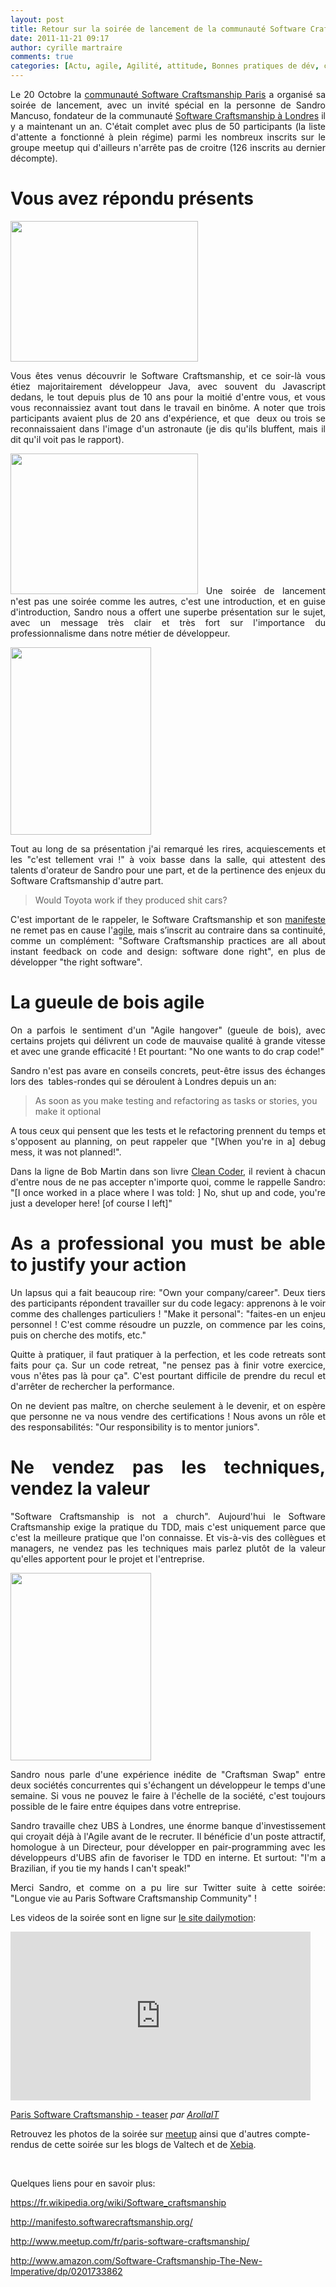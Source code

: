 ```yaml
---
layout: post
title: Retour sur la soirée de lancement de la communauté Software Craftsmanship Paris
date: 2011-11-21 09:17
author: cyrille martraire
comments: true
categories: [Actu, agile, Agilité, attitude, Bonnes pratiques de dév, clean coder, code, craftsmanship, Evénements, event, kickoff, manifesto, pro, professional, Programmation, programming, refactoring, software, TDD]
---
```

<p style="text-align: justify;">Le 20 Octobre la <a href="http://www.meetup.com/paris-software-craftsmanship/events/39725012/" target="_blank">communauté Software Craftsmanship Paris</a> a organisé sa soirée de lancement, avec un invité spécial en la personne de Sandro Mancuso, fondateur de la communauté <a href="http://www.meetup.com/london-software-craftsmanship" target="_blank">Software Craftsmanship à Londres</a> il y a maintenant un an. C'était complet avec plus de 50 participants (la liste d'attente a fonctionné à plein régime) parmi les nombreux inscrits sur le groupe meetup qui d'ailleurs n'arrête pas de croitre (126 inscrits au dernier décompte).</p>

<h1 style="text-align: justify;">Vous avez répondu présents</h1>

<p style="text-align: justify;"><a href="http://www.arolla.fr/blog/wp-content/uploads/2011/11/swcraftparis08.jpg"><img class="alignnone size-medium wp-image-156" title="swcraftparis08" src="http://www.arolla.fr/blog/wp-content/uploads/2011/11/swcraftparis08-300x225.jpg" alt="" width="300" height="225" /></a></p>

<p style="text-align: justify;">Vous êtes venus découvrir le Software Craftsmanship, et ce soir-là vous étiez majoritairement développeur Java, avec souvent du Javascript dedans, le tout depuis plus de 10 ans pour la moitié d'entre vous, et vous vous reconnaissiez avant tout dans le travail en binôme. A noter que trois participants avaient plus de 20 ans d'expérience, et que  deux ou trois se reconnaissaient dans l'image d'un astronaute (je dis qu'ils bluffent, mais il dit qu'il voit pas le rapport).</p>

<p style="text-align: justify;"><a href="http://www.arolla.fr/blog/wp-content/uploads/2011/11/swcraftparis12.jpg"><img class="alignnone size-medium wp-image-157" title="swcraftparis12" src="http://www.arolla.fr/blog/wp-content/uploads/2011/11/swcraftparis12-300x225.jpg" alt="" width="300" height="225" /></a>
Une soirée de lancement n'est pas une soirée comme les autres, c'est une introduction, et en guise d'introduction, Sandro nous a offert une superbe présentation sur le sujet, avec un message très clair et très fort sur l'importance du professionnalisme dans notre métier de développeur.</p>

<p style="text-align: justify;"><a href="http://www.arolla.fr/blog/wp-content/uploads/2011/11/swcraftparis19.jpg"><img class="alignnone size-medium wp-image-158" title="swcraftparis19" src="http://www.arolla.fr/blog/wp-content/uploads/2011/11/swcraftparis19-225x300.jpg" alt="" width="225" height="300" /></a></p>

<p style="text-align: justify;">Tout au long de sa présentation j'ai remarqué les rires, acquiescements et les "c'est tellement vrai !" à voix basse dans la salle, qui attestent des talents d'orateur de Sandro pour une part, et de la pertinence des enjeux du Software Craftsmanship d'autre part.</p>

<blockquote>Would Toyota work if they produced shit cars?</blockquote>

<p style="text-align: justify;">C'est important de le rappeler, le Software Craftsmanship et son <a href="http://manifesto.softwarecraftsmanship.org/" target="_blank">manifeste</a> ne remet pas en cause l'<a href="http://agilemanifesto.org/" target="_blank">agile</a>, mais s’inscrit au contraire dans sa continuité, comme un complément: "Software Craftsmanship practices are all about instant feedback on code and design: software done right", en plus de développer "the right software".</p>

<h1 style="text-align: justify;">La gueule de bois agile</h1>

<p style="text-align: justify;">On a parfois le sentiment d'un "Agile hangover" (gueule de bois), avec certains projets qui délivrent un code de mauvaise qualité à grande vitesse et avec une grande efficacité ! Et pourtant: "No one wants to do crap code!"</p>

<p style="text-align: justify;">Sandro n'est pas avare en conseils concrets, peut-être issus des échanges lors des  tables-rondes qui se déroulent à Londres depuis un an:</p>

<blockquote>As soon as you make testing and refactoring as tasks or stories, you make it optional</blockquote>

<p style="text-align: justify;">A tous ceux qui pensent que les tests et le refactoring prennent du temps et s'opposent au planning, on peut rappeler que "[When you're in a] debug mess, it was not planned!".</p>

<p style="text-align: justify;">Dans la ligne de Bob Martin dans son livre <a href="http://www.amazon.fr/Clean-Coder-Conduct-Professional-Programmers/dp/0137081073">Clean Coder</a>, il revient à chacun d'entre nous de ne pas accepter n'importe quoi, comme le rappelle Sandro: "[I once worked in a place where I was told: ] No, shut up and code, you're just a developer here! [of course I left]"</p>

<h1 style="text-align: justify;">As a professional you must be able to justify your action</h1>

<p style="text-align: justify;">Un lapsus qui a fait beaucoup rire: "Own your company/career". Deux tiers des participants répondent travailler sur du code legacy: apprenons à le voir comme des challenges particuliers ! "Make it personal": "faites-en un enjeu personnel ! C'est comme résoudre un puzzle, on commence par les coins, puis on cherche des motifs, etc."</p>

<p style="text-align: justify;">Quitte à pratiquer, il faut pratiquer à la perfection, et les code retreats sont faits pour ça. Sur un code retreat, "ne pensez pas à finir votre exercice, vous n'êtes pas là pour ça". C'est pourtant difficile de prendre du recul et d'arrêter de rechercher la performance.</p>

<p style="text-align: justify;">On ne devient pas maître, on cherche seulement à le devenir, et on espère que personne ne va nous vendre des certifications ! Nous avons un rôle et des responsabilités: "Our responsibility is to mentor juniors".</p>

<h1 style="text-align: justify;">Ne vendez pas les techniques, vendez la valeur</h1>

<p style="text-align: justify;">"Software Craftsmanship is not a church". Aujourd'hui le Software Craftsmanship exige la pratique du TDD, mais c'est uniquement parce que c'est la meilleure pratique que l'on connaisse. Et vis-à-vis des collègues et managers, ne vendez pas les techniques mais parlez plutôt de la valeur qu'elles apportent pour le projet et l'entreprise.</p>

<p style="text-align: justify;"><a href="http://www.arolla.fr/blog/wp-content/uploads/2011/11/swcraftparis03.jpg"><img class="alignnone size-medium wp-image-159" title="swcraftparis03" src="http://www.arolla.fr/blog/wp-content/uploads/2011/11/swcraftparis03-225x300.jpg" alt="" width="225" height="300" /></a></p>

<p style="text-align: justify;">Sandro nous parle d'une expérience inédite de "Craftsman Swap" entre deux sociétés concurrentes qui s'échangent un développeur le temps d'une semaine. Si vous ne pouvez le faire à l'échelle de la société, c'est toujours possible de le faire entre équipes dans votre entreprise.</p>

<p style="text-align: justify;">Sandro travaille chez UBS à Londres, une énorme banque d'investissement qui croyait déjà à l'Agile avant de le recruter. Il bénéficie d'un poste attractif, homologue à un Directeur, pour développer en pair-programming avec les développeurs d'UBS afin de favoriser le TDD en interne. Et surtout: "I'm a Brazilian, if you tie my hands I can't speak!"</p>

<p style="text-align: justify;">Merci Sandro, et comme on a pu lire sur Twitter suite à cette soirée: "Longue vie au Paris Software Craftsmanship Community" !</p>

<p style="text-align: justify;">Les videos de la soirée sont en ligne sur <a href="http://www.dailymotion.com/ArollaIT" target="_blank">le site dailymotion</a>:</p>

<iframe src="http://www.dailymotion.com/embed/video/xlx5dq" width="480" height="270" frameborder="0"></iframe>

<a href="http://www.dailymotion.com/video/xlx5dq_paris-software-craftmanship-teaser_tech" target="_blank">Paris Software Craftsmanship - teaser</a> <em>par <a href="http://www.dailymotion.com/ArollaIT" target="_blank">ArollaIT</a></em>

Retrouvez les photos de la soirée sur <a href="http://www.meetup.com/paris-software-craftsmanship/photos/3635182/" target="_blank">meetup</a> ainsi que d'autres compte-rendus de cette soirée sur les blogs de Valtech et de <a href="http://blog.xebia.fr/2011/10/27/lancement-du-paris-software-craftsmanship-community/" target="_blank">Xebia</a>.

&nbsp;
&nbsp;
&nbsp;

<p style="text-align: justify;">Quelques liens pour en savoir plus:</p>

<a href="https://fr.wikipedia.org/wiki/Software_craftsmanship" target="_blank">https://fr.wikipedia.org/wiki/Software_craftsmanship</a>

<a href="http://manifesto.softwarecraftsmanship.org/" target="_blank">http://manifesto.softwarecraftsmanship.org/</a>

<a href="http://www.meetup.com/fr/paris-software-craftsmanship/" target="_blank">http://www.meetup.com/fr/paris-software-craftsmanship/</a>

<a href="http://www.amazon.com/Software-Craftsmanship-The-New-Imperative/dp/0201733862" target="_blank">http://www.amazon.com/Software-Craftsmanship-The-New-Imperative/dp/0201733862</a>
